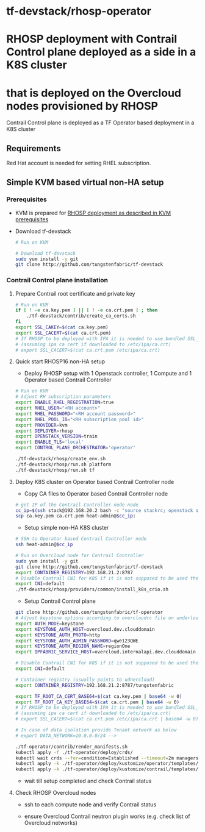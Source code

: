 # tf-devstack/rhosp-operator
# RHOSP deployment with Contrail Control plane deployed as a side in a K8S cluster
# that is deployed on the Overcloud nodes provisioned by RHOSP

Contrail Control plane is deployed as a TF Operator based deployment in a K8S cluster

## Requirements

Red Hat account is needed for setting RHEL subscription.


## Simple KVM based virtual non-HA setup

### Prerequisites

- KVM is prepared for [RHOSP deployment as described in KVM prerequisites](rhosp/README.md)

- Download tf-devstack
    ``` bash
    # Run on KVM

    # Download tf-devstack
    sudo yum install -y git
    git clone http://github.com/tungstenfabric/tf-devstack
    ```

### Contrail Control plane installation

1. Prepare Contrail root certificate and private key

    ``` bash
    # Run on KVM
    if [ ! -e ca.key.pem ] || [ ! -e ca.crt.pem ] ; then
        ./tf-devstack/contrib/create_ca_certs.sh
    fi
    export SSL_CAKEY=$(cat ca.key.pem)
    export SSL_CACERT=$(cat ca.crt.pem)
    # If RHOSP to be deployed with IPA it is needed to use bundled SSL_CACERT
    # (assuming ipa ca cert if downloaded to /etc/ipa/ca.crt)
    # export SSL_CACERT=$(cat ca.crt.pem /etc/ipa/ca.crt)
    ```

2. Quick start RHOSP16 non-HA setup

    - Deploy RHOSP setup with 1 Openstack controller, 1 Compute and 1 Operator based Contrail Controller

    ``` bash
    # Run on KVM
    # Adjust RH subscription parameters
    export ENABLE_RHEL_REGISTRATION=true
    export RHEL_USER="<RH account>"
    export RHEL_PASSWORD="<RH account password>"
    export RHEL_POOL_ID="<RH subscription pool id>"
    export PROVIDER=kvm
    export DEPLOYER=rhosp
    export OPENSTACK_VERSION=train
    export ENABLE_TLS='local'
    export CONTROL_PLANE_ORCHESTRATOR='operator'

    ./tf-devstack/rhosp/create_env.sh
    ./tf-devstack/rhosp/run.sh platform
    ./tf-devstack/rhosp/run.sh tf
    ```

3. Deploy K8S cluster on Operator based Contrail Controller node

    - Copy CA files to Operator based Contrail Controller node
    ``` bash
    # get IP of the Contrail Controller node node
    cc_ip=$(ssh stack@192.168.20.2 bash -c "source stackrc; openstack server list -c Networks -f value --name contrailcontroller | cut -d '=' -f 2)"
    scp ca.key.pem ca.crt.pem heat-admin@$cc_ip:
    ```

    - Setup simple non-HA K8S cluster
    ``` bash
    # SSH to Operator based Contrail Controller node
    ssh heat-admin@$cc_ip

    # Run on Overcloud node for Contrail Controller
    sudo yum install -y git
    git clone http://github.com/tungstenfabric/tf-devstack
    export CONTAINER_REGISTRY=192.168.21.2:8787
    # Disable Contrail CNI for K8S if it is not supposed to be used there
    export CNI=default
    ./tf-devstack/rhosp/providers/common/install_k8s_crio.sh
    ```

    - Setup Contrail Control plane
    ``` bash
    git clone http://github.com/tungstenfabric/tf-operator
    # Adjust keystone options according to overcloudrc file on underloud
    export AUTH_MODE=keystone
    export KEYSTONE_AUTH_HOST=overcloud.dev.clouddomain
    export KEYSTONE_AUTH_PROTO=http
    export KEYSTONE_AUTH_ADMIN_PASSWORD=qwe123QWE
    export KEYSTONE_AUTH_REGION_NAME=regionOne
    export IPFABRIC_SERVICE_HOST=overcloud.internalapi.dev.clouddomain

    # Disable Contrail CNI for K8S if it is not supposed to be used there
    export CNI=default

    # Container registry (usually points to udnercloud)
    export CONTAINER_REGISTRY=192.168.21.2:8787/tungstenfabric

    export TF_ROOT_CA_CERT_BASE64=$(cat ca.key.pem | base64 -w 0)
    export TF_ROOT_CA_KEY_BASE64=$(cat ca.crt.pem | base64 -w 0)
    # If RHOSP to be deployed with IPA it is needed to use bundled SSL_CACERT
    # (assuming ipa ca cert if downloaded to /etc/ipa/ca.crt)
    # export SSL_CACERT=$(cat ca.crt.pem /etc/ipa/ca.crt | base64 -w 0)

    # In case of data isolation provide Tenant network as below
    # export DATA_NETWORK=10.0.0.0/24 -->

    ./tf-operator/contrib/render_manifests.sh
    kubectl apply -f ./tf-operator/deploy/crds/
    kubectl wait crds --for=condition=Established --timeout=2m managers.tf.tungsten.io
    kubectl apply -k ./tf-operator/deploy/kustomize/operator/templates/
    kubectl apply -k ./tf-operator/deploy/kustomize/contrail/templates/
    ```

    - wait till setup completed and check Contrail status

4. Check RHOSP Overcloud nodes

    - ssh to each compute node and verify Contrail status

    - ensure Overcloud Contrail neutron plugin works (e.g. check list of Overcloud networks)
